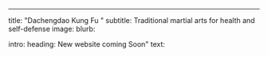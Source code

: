 ---
title: "Dachengdao Kung Fu "
subtitle: Traditional martial arts for health and self-defense
image: 
blurb:
    
intro:
    heading: New website coming Soon"
    text: 
    

